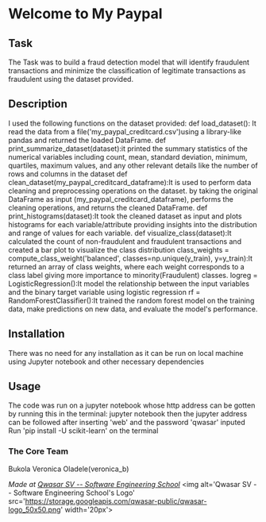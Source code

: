 # Welcome to My Paypal
## Task
The Task was to build a fraud detection model that will identify fraudulent transactions and minimize the classification of legitimate transactions as fraudulent using the dataset provided.

## Description
I used the following functions on the dataset provided:
def load_dataset(): It read the data from a file('my_paypal_creditcard.csv')using a library-like pandas and returned the loaded DataFrame.
def print_summarize_dataset(dataset):it printed the summary statistics of the numerical variables  including count, mean, standard deviation, minimum, quartiles, maximum values, and any other relevant details like the number of rows and columns in the dataset
def clean_dataset(my_paypal_creditcard_dataframe):It is used to perform data cleaning and preprocessing operations on the dataset.
by taking the original DataFrame as input (my_paypal_creditcard_dataframe), performs the cleaning operations, and returns the cleaned DataFrame.
def print_histograms(dataset):It took the cleaned dataset as input and plots histograms for each variable/attribute providing insights into the distribution and range of values for each variable.
def visualize_class(dataset):It calculated the count of non-fraudulent and fraudulent transactions and created a bar plot to visualize the class distribution
class_weights = compute_class_weight('balanced', classes=np.unique(y_train), y=y_train):It returned an array of class weights, where each weight corresponds to a class label giving more importance to minority(Fraudulent) classes.
logreg = LogisticRegression():It model the relationship between the input variables and the binary target variable using logistic regression
rf = RandomForestClassifier():It trained the random forest model on the training data, make predictions on new data, and evaluate the model's performance.

## Installation
There was no need for any installation as it can be run on local machine using Jupyter notebook and other necessary dependencies

## Usage
The code was run on a jupyter notebook whose http address can be gotten by running this in the terminal:
jupyter notebook
then the jupyter address can be followed after inserting 'web' and the password 'qwasar' inputed
Run 'pip install -U scikit-learn' on the terminal

### The Core Team
Bukola Veronica Oladele(veronica_b)


<span><i>Made at <a href='https://qwasar.io'>Qwasar SV -- Software Engineering School</a></i></span>
<span><img alt='Qwasar SV -- Software Engineering School's Logo' src='https://storage.googleapis.com/qwasar-public/qwasar-logo_50x50.png' width='20px'></span>
